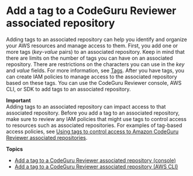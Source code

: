 # Add a tag to a CodeGuru Reviewer associated repository<a name="how-to-tag-associated-repositories-add"></a>

Adding tags to an associated repository can help you identify and organize your AWS resources and manage access to them\. First, you add one or more tags \(*key*\-*value* pairs\) to an associated repository\. Keep in mind that there are limits on the number of tags you can have on an associated repository\. There are restrictions on the characters you can use in the *key* and *value* fields\. For more information, see [Tags](quotas.md#limits-tags)\. After you have tags, you can create IAM policies to manage access to the associated repository based on these tags\. You can use the CodeGuru Reviewer console, AWS CLI, or SDK to add tags to an associated repository\. 

**Important**  
Adding tags to an associated repository can impact access to that associated repository\. Before you add a tag to an associated repository, make sure to review any IAM policies that might use tags to control access to resources such as associated repositories\. For examples of tag\-based access policies, see [Using tags to control access to Amazon CodeGuru Reviewer associated repositories](auth-and-access-control-using-tags.md)\.

**Topics**
+ [Add a tag to a CodeGuru Reviewer associated repository \(console\)](how-to-tag-associated-repository-add-console.md)
+ [Add a tag to a CodeGuru Reviewer associated repository \(AWS CLI\)](how-to-tag-associated-repository-add-cli.md)